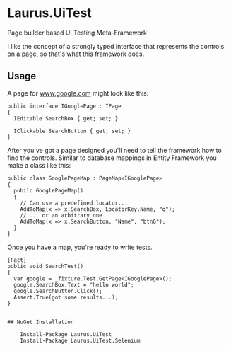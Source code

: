 Laurus.UiTest
=============

Page builder based UI Testing Meta-Framework

I like the concept of a strongly typed interface that represents the controls on a page, so that's what this framework does.  

## Usage

A page for www.google.com might look like this:

```
public interface IGooglePage : IPage
{
  IEditable SearchBox { get; set; }
  
  IClickable SearchButton { get; set; }
}
```

After you've got a page designed you'll need to tell the framework how to find the controls.  Similar to database mappings in Entity Framework you make a class like this:

```
public class GooglePageMap : PageMap<IGooglePage>
{
  pubilc GooglePageMap()
  {
    // Can use a predefined locator...
    AddToMap(x => x.SearchBox, LocatorKey.Name, "q");
    // ... or an arbitrary one
    AddToMap(x => x.SearchButton, "Name", "btnG");
  }
}
```

Once you have a map, you're ready to write tests.  

```
[Fact]
public void SearchTest()
{
  var google = _fixture.Test.GetPage<IGooglePage>();
  google.SearchBox.Text = "hello world";
  google.SearchButton.Click();
  Assert.True(got some results...);
}


## NuGet Installation

    Install-Package Laurus.UiTest
    Install-Package Laurus.UiTest.Selenium
